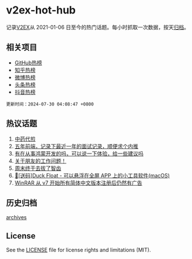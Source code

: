 # v2ex-hot-hub

 记录[V2EX](https://www.v2ex.com/)从 2021-01-06 日至今的热门话题。每小时抓取一次数据，按天[归档](archives)。
 
 ## 相关项目

- [GitHub热榜](https://github.com/lonnyzhang423/github-hot-hub)
- [知乎热榜](https://github.com/lonnyzhang423/zhihu-hot-hub)
- [微博热榜](https://github.com/lonnyzhang423/weibo-hot-hub)
- [头条热榜](https://github.com/lonnyzhang423/toutiao-hot-hub)
- [抖音热榜](https://github.com/lonnyzhang423/douyin-hot-hub)


 `更新时间：2024-07-30 04:08:47 +0800`

## 热议话题

1. [中药代煎](https://www.v2ex.com/t/1060787)
1. [五年前端，记录下最近一年的面试记录，顺便求个内推](https://www.v2ex.com/t/1060838)
1. [有在从事鸿蒙开发的吗，可以说一下体验，给一些建议吗](https://www.v2ex.com/t/1060919)
1. [关于朋友的工作问题！](https://www.v2ex.com/t/1060755)
1. [周末终于去拔了智齿](https://www.v2ex.com/t/1060828)
1. [🎁[送码]Duck Float - 可以悬浮在全屏 APP 上的小工具软件(macOS)](https://www.v2ex.com/t/1060783)
1. [WinRAR 从 v7 开始所有简体中文版本注册后仍然有广告](https://www.v2ex.com/t/1060747)

## 历史归档

[archives](archives)

## License

See the [LICENSE](LICENSE) file for license rights and limitations (MIT).
